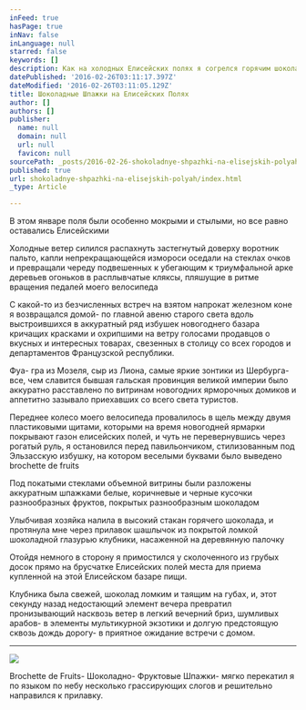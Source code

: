 ```yaml
---
inFeed: true
hasPage: true
inNav: false
inLanguage: null
starred: false
keywords: []
description: Как на холодных Елисейских полях я согрелся горячим шоколадом с фруктовыми шпажками
datePublished: '2016-02-26T03:11:17.397Z'
dateModified: '2016-02-26T03:11:05.129Z'
title: Шоколадные Шпажки на Елисейских Полях
author: []
authors: []
publisher:
  name: null
  domain: null
  url: null
  favicon: null
sourcePath: _posts/2016-02-26-shokoladnye-shpazhki-na-elisejskih-polyah.md
published: true
url: shokoladnye-shpazhki-na-elisejskih-polyah/index.html
_type: Article

---
```

В этом январе поля были особенно мокрыми и стылыми, но все равно оставались Елисейскими

Холодные ветер силился распахнуть застегнутый доверху воротник пальто, капли непрекращающейся измороси оседали на стеклах очков и превращали череду подвешенных к убегающим к триумфальной арке деревьев огоньков в расплывчатые кляксы, пляшущие в ритме вращения педалей моего велосипеда

С какой-то из безчисленных встреч на взятом напрокат железном коне я возвращался домой- по главной авеню старого света вдоль выстроившихся в аккуратный ряд избушек новогоднего базара кричащих красками и охрипшими на ветру голосами продавцов о вкусных и интересных товарах, свезенных в столицу со всех городов и департаментов Французской республики.

Фуа- гра из Мозеля, сыр из Лиона, самые яркие зонтики из Шербурга- все, чем славится бывшая гальская провинция великой империи было аккуратно расставлено по витринам новогодних ярморочных домиков и аппетитно зазывало приехавших со всего света туристов.

Переднее колесо моего велосипеда провалилось в щель между двумя пластиковыми щитами, которыми на время новогодней ярмарки покрывают газон елисейских полей, и чуть не перевернувшись через рогатый руль, я остановился перед павильончиком, стилизованным под Эльзасскую избушку, на котором веселыми буквами было выведено brochette de fruits

Под покатыми стеклами объемной витрины были разложены аккуратным шпажками белые, коричневые и черные кусочки разнообразных фруктов, покрытых разнообразным шоколадом

Улыбчивая хозяйка налила в высокий стакан горячего шоколада, и протянула мне через прилавок шашлычок из покрытой ломкой шоколадной глазурью клубники, насаженной на деревянную палочку

Отойдя немного в сторону я примостился у сколоченного из грубых досок прямо на брусчатке Елисейских полей места для приема купленной на этой Елисейском базаре пищи.

Клубника была свежей, шоколад ломким и таящим на губах, и, этот секунду назад недостающий элемент вечера превратил пронизывающий насквозь ветер в легкий вечерний бриз, шумливых арабов- в элементы мультикурной экзотики и долгую предстоящую сквозь дождь дорогу- в приятное ожидание встречи с домом.

****
![](https://the-grid-user-content.s3-us-west-2.amazonaws.com/65990094-e80d-4cba-869a-8069582c6abb.jpg)

Brochette de Fruits- Шоколадно- Фруктовые Шпажки- мягко перекатил я по языком по небу несколько грассирующих слогов и решительно направился к прилавку.